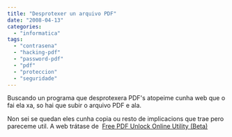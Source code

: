 ```yaml
---
title: "Desprotexer un arquivo PDF"
date: "2008-04-13"
categories: 
  - "informatica"
tags: 
  - "contrasena"
  - "hacking-pdf"
  - "password-pdf"
  - "pdf"
  - "proteccion"
  - "seguridade"
---
```


Buscando un programa que desprotexera PDF's atopeime cunha web que o fai ela xa, so hai que subir o arquivo PDF e ala.

Non sei se quedan eles cunha copia ou resto de implicacions que trae pero pareceme util. A web trátase de  [Free PDF Unlock Online Utility (Beta)](http://www.ensode.net/pdf-crack.jsf)

